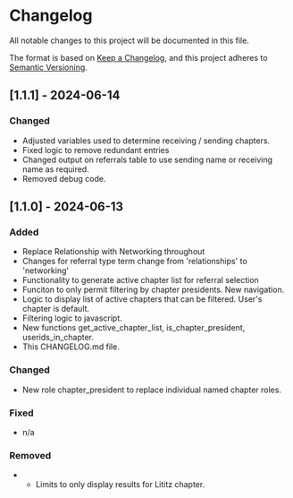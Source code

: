 # Changelog

All notable changes to this project will be documented in this file.

The format is based on [Keep a Changelog](https://keepachangelog.com/en/1.1.0/),
and this project adheres to [Semantic Versioning](https://semver.org/spec/v2.0.0.html).

## [1.1.1] - 2024-06-14

### Changed

- Adjusted variables used to determine receiving / sending chapters. 
- Fixed logic to remove redundant entries
- Changed output on referrals table to use sending name or receiving name as required. 
- Removed debug code. 

## [1.1.0] - 2024-06-13

### Added

 - Replace Relationship with Networking throughout
 - Changes for referral type term change from 'relationships' to 'networking'
 - Functionality to generate active chapter list for referral selection
 - Funciton to only permit filtering by chapter presidents. New navigation. 
 - Logic to display list of active chapters that can be filtered. User's chapter is default. 
 - Filtering logic to javascript. 
 - New functions get_active_chapter_list, is_chapter_president, userids_in_chapter.
 - This CHANGELOG.md file. 

### Changed

 - New role chapter_president to replace individual named chapter roles. 


### Fixed

- n/a

### Removed

- - Limits to only display results for Lititz chapter.